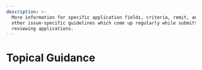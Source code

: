 ```yaml
---
description: >-
  More information for specific application fields, criteria, remit, and/or
  other issue-specific guidelines which come up regularly while submitting and
  reviewing applications.
---
```


# Topical Guidance

